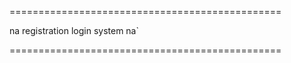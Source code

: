 ===============================================


na
registration login system
na`


===============================================
